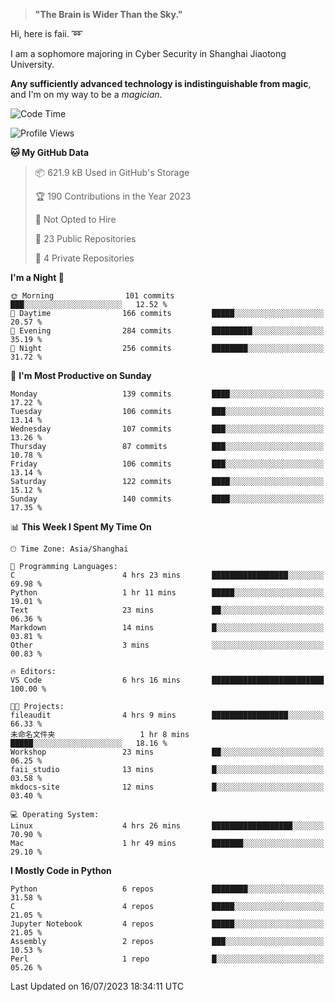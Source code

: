 > **"The Brain is Wider Than the Sky."**

  Hi, here is faii. :loop:  
  
  I am a sophomore majoring in Cyber Security in Shanghai Jiaotong University.
  
  **Any sufficiently advanced technology is indistinguishable from magic**, and I'm on my way to be a *magician*.

<!--START_SECTION:waka-->
![Code Time](http://img.shields.io/badge/Code%20Time-14%20hrs%205%20mins-blue)

![Profile Views](http://img.shields.io/badge/Profile%20Views-92-blue)

**🐱 My GitHub Data** 

> 📦 621.9 kB Used in GitHub's Storage 
 > 
> 🏆 190 Contributions in the Year 2023
 > 
> 🚫 Not Opted to Hire
 > 
> 📜 23 Public Repositories 
 > 
> 🔑 4 Private Repositories 
 > 
**I'm a Night 🦉** 

```text
🌞 Morning                101 commits         ███░░░░░░░░░░░░░░░░░░░░░░   12.52 % 
🌆 Daytime                166 commits         █████░░░░░░░░░░░░░░░░░░░░   20.57 % 
🌃 Evening                284 commits         █████████░░░░░░░░░░░░░░░░   35.19 % 
🌙 Night                  256 commits         ████████░░░░░░░░░░░░░░░░░   31.72 % 
```
📅 **I'm Most Productive on Sunday** 

```text
Monday                   139 commits         ████░░░░░░░░░░░░░░░░░░░░░   17.22 % 
Tuesday                  106 commits         ███░░░░░░░░░░░░░░░░░░░░░░   13.14 % 
Wednesday                107 commits         ███░░░░░░░░░░░░░░░░░░░░░░   13.26 % 
Thursday                 87 commits          ███░░░░░░░░░░░░░░░░░░░░░░   10.78 % 
Friday                   106 commits         ███░░░░░░░░░░░░░░░░░░░░░░   13.14 % 
Saturday                 122 commits         ████░░░░░░░░░░░░░░░░░░░░░   15.12 % 
Sunday                   140 commits         ████░░░░░░░░░░░░░░░░░░░░░   17.35 % 
```


📊 **This Week I Spent My Time On** 

```text
🕑︎ Time Zone: Asia/Shanghai

💬 Programming Languages: 
C                        4 hrs 23 mins       █████████████████░░░░░░░░   69.98 % 
Python                   1 hr 11 mins        █████░░░░░░░░░░░░░░░░░░░░   19.01 % 
Text                     23 mins             ██░░░░░░░░░░░░░░░░░░░░░░░   06.36 % 
Markdown                 14 mins             █░░░░░░░░░░░░░░░░░░░░░░░░   03.81 % 
Other                    3 mins              ░░░░░░░░░░░░░░░░░░░░░░░░░   00.83 % 

🔥 Editors: 
VS Code                  6 hrs 16 mins       █████████████████████████   100.00 % 

🐱‍💻 Projects: 
fileaudit                4 hrs 9 mins        █████████████████░░░░░░░░   66.33 % 
未命名文件夹                   1 hr 8 mins         █████░░░░░░░░░░░░░░░░░░░░   18.16 % 
Workshop                 23 mins             ██░░░░░░░░░░░░░░░░░░░░░░░   06.25 % 
faii_studio              13 mins             █░░░░░░░░░░░░░░░░░░░░░░░░   03.58 % 
mkdocs-site              12 mins             █░░░░░░░░░░░░░░░░░░░░░░░░   03.40 % 

💻 Operating System: 
Linux                    4 hrs 26 mins       ██████████████████░░░░░░░   70.90 % 
Mac                      1 hr 49 mins        ███████░░░░░░░░░░░░░░░░░░   29.10 % 
```

**I Mostly Code in Python** 

```text
Python                   6 repos             ████████░░░░░░░░░░░░░░░░░   31.58 % 
C                        4 repos             █████░░░░░░░░░░░░░░░░░░░░   21.05 % 
Jupyter Notebook         4 repos             █████░░░░░░░░░░░░░░░░░░░░   21.05 % 
Assembly                 2 repos             ███░░░░░░░░░░░░░░░░░░░░░░   10.53 % 
Perl                     1 repo              █░░░░░░░░░░░░░░░░░░░░░░░░   05.26 % 
```




 Last Updated on 16/07/2023 18:34:11 UTC
<!--END_SECTION:waka-->



